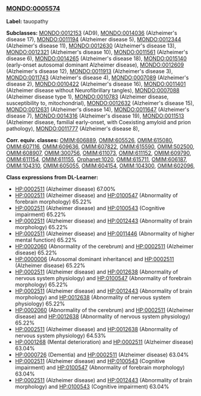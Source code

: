 
### [MONDO:0005574](http://purl.obolibrary.org/obo/MONDO_0005574)
**Label:** tauopathy

**Subclasses:** [MONDO:0012153](http://purl.obolibrary.org/obo/MONDO_0012153) (AD9), [MONDO:0014036](http://purl.obolibrary.org/obo/MONDO_0014036) (Alzheimer's disease 17), [MONDO:0011194](http://purl.obolibrary.org/obo/MONDO_0011194) (Alzheimer disease 5), [MONDO:0012344](http://purl.obolibrary.org/obo/MONDO_0012344) (Alzheimer's disease 11), [MONDO:0012630](http://purl.obolibrary.org/obo/MONDO_0012630) (Alzheimer's disease 13), [MONDO:0012321](http://purl.obolibrary.org/obo/MONDO_0012321) (Alzheimer's disease 10), [MONDO:0011561](http://purl.obolibrary.org/obo/MONDO_0011561) (Alzheimer's disease 6), [MONDO:0014265](http://purl.obolibrary.org/obo/MONDO_0014265) (Alzheimer's disease 18), [MONDO:0015140](http://purl.obolibrary.org/obo/MONDO_0015140) (early-onset autosomal dominant Alzheimer disease), [MONDO:0012609](http://purl.obolibrary.org/obo/MONDO_0012609) (Alzheimer's disease 12), [MONDO:0011913](http://purl.obolibrary.org/obo/MONDO_0011913) (Alzheimer's disease 3), [MONDO:0011743](http://purl.obolibrary.org/obo/MONDO_0011743) (Alzheimer's disease 4), [MONDO:0007089](http://purl.obolibrary.org/obo/MONDO_0007089) (Alzheimer's disease 2), [MONDO:0010422](http://purl.obolibrary.org/obo/MONDO_0010422) (Alzheimer's disease 16), [MONDO:0011401](http://purl.obolibrary.org/obo/MONDO_0011401) (Alzheimer disease without Neurofibrillary tangles), [MONDO:0007088](http://purl.obolibrary.org/obo/MONDO_0007088) (Alzheimer disease type 1), [MONDO:0010783](http://purl.obolibrary.org/obo/MONDO_0010783) (Alzheimer disease, susceptibility to, mitochondrial), [MONDO:0012632](http://purl.obolibrary.org/obo/MONDO_0012632) (Alzheimer's disease 15), [MONDO:0012631](http://purl.obolibrary.org/obo/MONDO_0012631) (Alzheimer's disease 14), [MONDO:0011647](http://purl.obolibrary.org/obo/MONDO_0011647) (Alzheimer's disease 7), [MONDO:0014316](http://purl.obolibrary.org/obo/MONDO_0014316) (Alzheimer's disease 19), [MONDO:0011513](http://purl.obolibrary.org/obo/MONDO_0011513) (Alzheimer disease, familial early-onset, with Coexisting amyloid and prion pathology), [MONDO:0011777](http://purl.obolibrary.org/obo/MONDO_0011777) (Alzheimer's disease 8), 

**Corr. equiv. classes:** [OMIM:606889](http://purl.obolibrary.org/obo/OMIM_606889), [OMIM:605526](http://purl.obolibrary.org/obo/OMIM_605526), [OMIM:615080](http://purl.obolibrary.org/obo/OMIM_615080), [OMIM:607116](http://purl.obolibrary.org/obo/OMIM_607116), [OMIM:609636](http://purl.obolibrary.org/obo/OMIM_609636), [OMIM:607822](http://purl.obolibrary.org/obo/OMIM_607822), [OMIM:615590](http://purl.obolibrary.org/obo/OMIM_615590), [OMIM:502500](http://purl.obolibrary.org/obo/OMIM_502500), [OMIM:608907](http://purl.obolibrary.org/obo/OMIM_608907), [OMIM:300756](http://purl.obolibrary.org/obo/OMIM_300756), [OMIM:611073](http://purl.obolibrary.org/obo/OMIM_611073), [OMIM:611152](http://purl.obolibrary.org/obo/OMIM_611152), [OMIM:609790](http://purl.obolibrary.org/obo/OMIM_609790), [OMIM:611154](http://purl.obolibrary.org/obo/OMIM_611154), [OMIM:611155](http://purl.obolibrary.org/obo/OMIM_611155), [Orphanet:1020](http://www.orpha.net/ORDO/Orphanet_1020), [OMIM:615711](http://purl.obolibrary.org/obo/OMIM_615711), [OMIM:606187](http://purl.obolibrary.org/obo/OMIM_606187), [OMIM:104310](http://purl.obolibrary.org/obo/OMIM_104310), [OMIM:605055](http://purl.obolibrary.org/obo/OMIM_605055), [OMIM:604154](http://purl.obolibrary.org/obo/OMIM_604154), [OMIM:104300](http://purl.obolibrary.org/obo/OMIM_104300), [OMIM:602096](http://purl.obolibrary.org/obo/OMIM_602096), 

**Class expressions from DL-Learner:**

- [HP:0002511](http://purl.obolibrary.org/obo/HP_0002511) (Alzheimer disease) 67.00%
- [HP:0002511](http://purl.obolibrary.org/obo/HP_0002511) (Alzheimer disease) and [HP:0100547](http://purl.obolibrary.org/obo/HP_0100547) (Abnormality of forebrain morphology) 65.22%
- [HP:0002511](http://purl.obolibrary.org/obo/HP_0002511) (Alzheimer disease) and [HP:0100543](http://purl.obolibrary.org/obo/HP_0100543) (Cognitive impairment) 65.22%
- [HP:0002511](http://purl.obolibrary.org/obo/HP_0002511) (Alzheimer disease) and [HP:0012443](http://purl.obolibrary.org/obo/HP_0012443) (Abnormality of brain morphology) 65.22%
- [HP:0002511](http://purl.obolibrary.org/obo/HP_0002511) (Alzheimer disease) and [HP:0011446](http://purl.obolibrary.org/obo/HP_0011446) (Abnormality of higher mental function) 65.22%
- [HP:0002060](http://purl.obolibrary.org/obo/HP_0002060) (Abnormality of the cerebrum) and [HP:0002511](http://purl.obolibrary.org/obo/HP_0002511) (Alzheimer disease) 65.22%
- [HP:0000006](http://purl.obolibrary.org/obo/HP_0000006) (Autosomal dominant inheritance) and [HP:0002511](http://purl.obolibrary.org/obo/HP_0002511) (Alzheimer disease) 65.22%
- [HP:0002511](http://purl.obolibrary.org/obo/HP_0002511) (Alzheimer disease) and [HP:0012638](http://purl.obolibrary.org/obo/HP_0012638) (Abnormality of nervous system physiology) and [HP:0100547](http://purl.obolibrary.org/obo/HP_0100547) (Abnormality of forebrain morphology) 65.22%
- [HP:0002511](http://purl.obolibrary.org/obo/HP_0002511) (Alzheimer disease) and [HP:0012443](http://purl.obolibrary.org/obo/HP_0012443) (Abnormality of brain morphology) and [HP:0012638](http://purl.obolibrary.org/obo/HP_0012638) (Abnormality of nervous system physiology) 65.22%
- [HP:0002060](http://purl.obolibrary.org/obo/HP_0002060) (Abnormality of the cerebrum) and [HP:0002511](http://purl.obolibrary.org/obo/HP_0002511) (Alzheimer disease) and [HP:0012638](http://purl.obolibrary.org/obo/HP_0012638) (Abnormality of nervous system physiology) 65.22%
- [HP:0002511](http://purl.obolibrary.org/obo/HP_0002511) (Alzheimer disease) and [HP:0012638](http://purl.obolibrary.org/obo/HP_0012638) (Abnormality of nervous system physiology) 64.53%
- [HP:0001268](http://purl.obolibrary.org/obo/HP_0001268) (Mental deterioration) and [HP:0002511](http://purl.obolibrary.org/obo/HP_0002511) (Alzheimer disease) 63.04%
- [HP:0000726](http://purl.obolibrary.org/obo/HP_0000726) (Dementia) and [HP:0002511](http://purl.obolibrary.org/obo/HP_0002511) (Alzheimer disease) 63.04%
- [HP:0002511](http://purl.obolibrary.org/obo/HP_0002511) (Alzheimer disease) and [HP:0100543](http://purl.obolibrary.org/obo/HP_0100543) (Cognitive impairment) and [HP:0100547](http://purl.obolibrary.org/obo/HP_0100547) (Abnormality of forebrain morphology) 63.04%
- [HP:0002511](http://purl.obolibrary.org/obo/HP_0002511) (Alzheimer disease) and [HP:0012443](http://purl.obolibrary.org/obo/HP_0012443) (Abnormality of brain morphology) and [HP:0100543](http://purl.obolibrary.org/obo/HP_0100543) (Cognitive impairment) 63.04%


